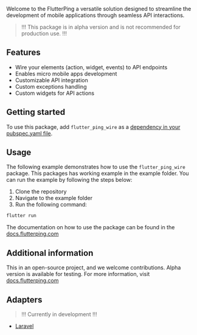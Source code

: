 Welcome to the FlutterPing a versatile solution designed to streamline the development of mobile applications through seamless API interactions.

> !!! This package is in alpha version and is not recommended for production use. !!!

## Features

- Wire your elements (action, widget, events) to API endpoints
- Enables micro mobile apps development
- Customizable API integration
- Custom exceptions handling
- Custom widgets for API actions

## Getting started

To use this package, add `flutter_ping_wire` as a [dependency in your pubspec.yaml file](https://flutter.dev/docs/development/packages-and-plugins/using-packages).

## Usage

The following example demonstrates how to use the `flutter_ping_wire` package. This packages has working example in the example folder. You can run the example by following the steps below:

1. Clone the repository
2. Navigate to the example folder
3. Run the following command:

```bash
flutter run
```

The documentation on how to use the package can be found in the [docs.flutterping.com](https://docs.flutterping.com)

## Additional information

This in an open-source project, and we welcome contributions.
Alpha version is available for testing. For more information, visit [docs.flutterping.com](https://docs.flutterping.com)

## Adapters
> !!! Currently in development !!!
- [Laravel](https://docs.flutterping.com)